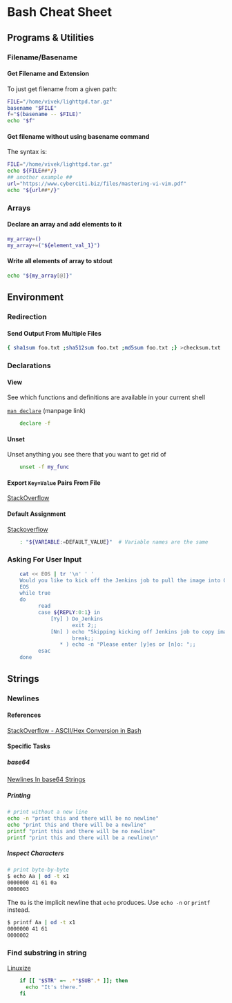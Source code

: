 Bash Cheat Sheet
=

## Programs & Utilities ##
### Filename/Basename ###
#### Get Filename and Extension ####

To just get filename from a given path:

```bash
FILE="/home/vivek/lighttpd.tar.gz"
basename "$FILE"
f="$(basename -- $FILE)"
echo "$f"
```

#### Get filename without using basename command ####

The syntax is:

```bash
FILE="/home/vivek/lighttpd.tar.gz"
echo ${FILE##*/}
## another example ##
url="https://www.cyberciti.biz/files/mastering-vi-vim.pdf"
echo "${url##*/}"
```

### Arrays ###

#### Declare an array and add elements to it ####

```bash
my_array=()
my_array+=("${element_val_1}")
```

#### Write all elements of array to stdout ####

```bash
echo "${my_array[@]}"
```

## Environment ##
### Redirection ###
#### Send Output From Multiple Files ####
```bash
{ sha1sum foo.txt ;sha512sum foo.txt ;md5sum foo.txt ;} >checksum.txt
```
### Declarations ###

#### View ####
See which functions and definitions are available in your current shell

[`man declare`](https://linuxcommand.org/lc3_man_pages/declareh.html) (manpage link)

```bash
    declare -f 
```

#### Unset ####
Unset anything you see there that you want to get rid of

```bash
    unset -f my_func
```

#### Export `Key=Value` Pairs From File ####
[StackOverflow](https://stackoverflow.com/questions/19331497/set-environment-variables-from-file-of-key-value-pairs)

#### Default Assignment ####
[Stackoverflow](https://stackoverflow.com/questions/2013547/assigning-default-values-to-shell-variables-with-a-single-command-in-bash)

```bash
    : "${VARIABLE:=DEFAULT_VALUE}"  # Variable names are the same
```

### Asking For User Input ###

```bash
    cat << EOS | tr '\n' ' '
    Would you like to kick off the Jenkins job to pull the image into OCP? [y/n]:
    EOS
    while true
    do
          read
          case ${REPLY:0:1} in
              [Yy] ) Do_Jenkins
                     exit 2;;
              [Nn] ) echo "Skipping kicking off Jenkins job to copy image"
                     break;;
                 * ) echo -n "Please enter [y]es or [n]o: ";;
          esac
    done
```

## Strings ##

### Newlines ###

#### References ####
[StackOverflow - ASCII/Hex Conversion in Bash](https://stackoverflow.com/questions/5724761/ascii-hex-convert-in-bash)

#### Specific Tasks ####

##### base64 #####
[Newlines In base64 Strings](https://superuser.com/questions/1225134/why-does-the-base64-of-a-string-contain-n)

##### Printing #####
```bash
# print without a new line
echo -n "print this and there will be no newline"
echo "print this and there will be a newline"
printf "print this and there will be no newline"
printf "print this and there will be a newline\n"
```

##### Inspect Characters #####
```bash
# print byte-by-byte
$ echo Aa | od -t x1
0000000 41 61 0a
0000003
```
The `0a` is the implicit newline that `echo` produces.  Use `echo -n` or `printf` instead.
```bash
$ printf Aa | od -t x1
0000000 41 61
0000002
```

### Find substring in string ###
[Linuxize](https://linuxize.com/post/how-to-check-if-string-contains-substring-in-bash/)

```bash
    if [[ "$STR" =~ .*"$SUB".* ]]; then
	  echo "It's there."
	fi
```

